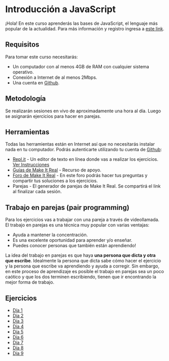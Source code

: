 # Introducción a JavaScript

¡Hola! En este curso aprenderás las bases de JavaScript, el lenguaje más popular de la actualidad. Para más información y registro ingresa a [este link](https://makeitreal.camp/introduccion-a-javascript?utm_source=github&utm_medium=web&utm_campaign=inbound).

## Requisitos

Para tomar este curso necesitarás:

- Un computador con al menos 4GB de RAM con cualquier sistema operativo.
- Conexión a Internet de al menos 2Mbps.
- Una cuenta en [Github](https://github.com/).

## Metodología

Se realizarán sesiones en vivo de aproximadamente una hora al día. Luego se asignarán ejercicios para hacer en parejas.

## Herramientas

Todas las herramientas están en Internet así que no necesitarás instalar nada en tu computador. Podrás autenticarte utilizando tu cuenta de [Github](https://github.com/):

- [Repl.it](https://repl.it/) - Un editor de texto en línea donde vas a realizar los ejercicios. [Ver Instrucciones](instrucciones-repl-editor-online.md)
- [Guías de Make It Real](https://guias.makeitreal.camp/javascript-i) - Recurso de apoyo.
- [Foro de Make It Real](https://foro.makeitreal.camp/) - En este foro podrás hacer tus preguntas y compartir tus soluciones a los ejercicios.
- Parejas - El generador de parejas de Make It Real. Se compartirá el link al finalizar cada sesión.

## Trabajo en parejas (pair programming)

Para los ejercicios vas a trabajar con una pareja a través de videollamada. El trabajo en parejas es una técnica muy popular con varias ventajas:

- Ayuda a mantener la concentración.
- Es una excelente oportunidad para aprender y/o enseñar.
- Puedes conocer personas que también están aprendiendo!

La idea del trabajo en parejas es que haya **una persona que dicta y otra que escribe**. Idealmente la persona que dicta sabe cómo hacer el ejercicio y la persona que escribe va aprendiendo y ayuda a corregir. Sin embargo, en este proceso de aprendizaje es posible el trabajo en parejas sea un poco caótico y que los dos terminen escribiendo, tienen que ir encontrando la mejor forma de trabajo.

## Ejercicios

- [Día 1](dia-1.md)
- [Día 2](dia-2.md)
- [Día 3](dia-3.md)
- [Día 4](dia-4.md)
- [Día 5](dia-5.md)
- [Día 6](dia-6.md)
- [Día 7](dia-7.md)
- [Día 8](dia-8.md)
- [Día 9](dia-9.md)

